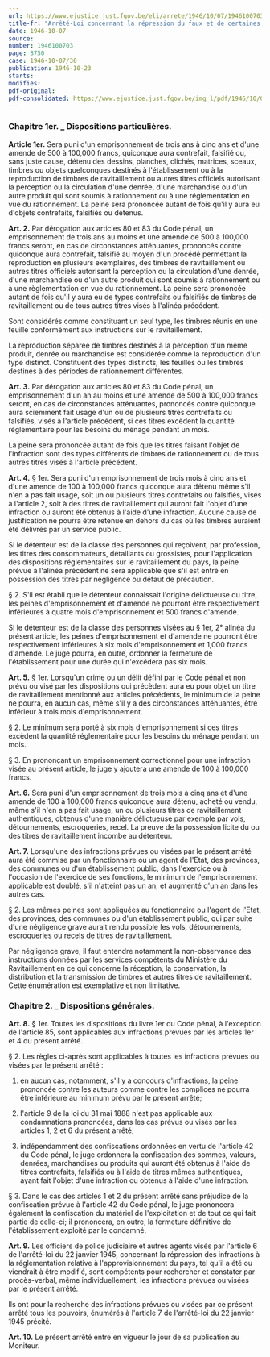 ```yaml
---
url: https://www.ejustice.just.fgov.be/eli/arrete/1946/10/07/1946100703/justel
title-fr: "Arrêté-Loi concernant la répression du faux et de certaines autres infractions en matière de timbres et autres titres de ravitaillement"
date: 1946-10-07
source:
number: 1946100703
page: 8750
case: 1946-10-07/30
publication: 1946-10-23
starts:
modifies:
pdf-original:
pdf-consolidated: https://www.ejustice.just.fgov.be/img_l/pdf/1946/10/07/1946100703_F.pdf
---
```


### Chapitre 1er. _ Dispositions particulières.

**Article 1er.** Sera puni d'un emprisonnement de trois ans à cinq ans et d'une amende de 500 à 100,000 francs, quiconque aura contrefait, falsifié ou, sans juste cause, détenu des dessins, planches, clichés, matrices, sceaux, timbres ou objets quelconques destinés à l'établissement ou à la reproduction de timbres de ravitaillement ou autres titres officiels autorisant la perception ou la circulation d'une denrée, d'une marchandise ou d'un autre produit qui sont soumis à rationnement ou à une réglementation en vue du rationnement. La peine sera prononcée autant de fois qu'il y aura eu d'objets contrefaits, falsifiés ou détenus.

**Art. 2.** Par dérogation aux articles 80 et 83 du Code pénal, un emprisonnement de trois ans au moins et une amende de 500 à 100,000 francs seront, en cas de circonstances atténuantes, prononcés contre quiconque aura contrefait, falsifié au moyen d'un procédé permettant la reproduction en plusieurs exemplaires, des timbres de ravitaillement ou autres titres officiels autorisant la perception ou la circulation d'une denrée, d'une marchandise ou d'un autre produit qui sont soumis à rationnement ou à une règlementation en vue du rationnement. La peine sera prononcée autant de fois qu'il y aura eu de types contrefaits ou falsifiés de timbres de ravitaillement ou de tous autres titres visés à l'alinéa précédent.

Sont considérés comme constituant un seul type, les timbres réunis en une feuille conformément aux instructions sur le ravitaillement.

La reproduction séparée de timbres destinés à la perception d'un même produit, denrée ou marchandise est considérée comme la reproduction d'un type distinct. Constituent des types distincts, les feuilles ou les timbres destinés à des périodes de rationnement différentes.

**Art. 3.** Par dérogation aux articles 80 et 83 du Code pénal, un emprisonnement d'un an au moins et une amende de 500 à 100,000 francs seront, en cas de circonstances atténuantes, prononcés contre quiconque aura sciemment fait usage d'un ou de plusieurs titres contrefaits ou falsifiés, visés à l'article précédent, si ces titres excèdent la quantité réglementaire pour les besoins du ménage pendant un mois.

La peine sera prononcée autant de fois que les titres faisant l'objet de l'infraction sont des types différents de timbres de rationnement ou de tous autres titres visés à l'article précédent.

**Art. 4.** § 1er. Sera puni d'un emprisonnement de trois mois à cinq ans et d'une amende de 100 à 100,000 francs quiconque aura détenu même s'il n'en a pas fait usage, soit un ou plusieurs titres contrefaits ou falsifiés, visés à l'article 2, soit à des titres de ravitaillement qui auront fait l'objet d'une infraction ou auront été obtenus à l'aide d'une infraction. Aucune cause de justification ne pourra être retenue en dehors du cas où les timbres auraient été délivrés par un service public.

Si le détenteur est de la classe des personnes qui reçoivent, par profession, les titres des consommateurs, détaillants ou grossistes, pour l'application des dispositions réglementaires sur le ravitaillement du pays, la peine prévue à l'alinéa précédent ne sera applicable que s'il est entré en possession des titres par négligence ou défaut de précaution.

§ 2. S'il est établi que le détenteur connaissait l'origine délictueuse du titre, les peines d'emprisonnement et d'amende ne pourront être respectivement inférieures à quatre mois d'emprisonnement et 500 francs d'amende.

Si le détenteur est de la classe des personnes visées au § 1er, 2° alinéa du présent article, les peines d'emprisonnement et d'amende ne pourront être respectivement inférieures à six mois d'emprisonnement et 1,000 francs d'amende. Le juge pourra, en outre, ordonner la fermeture de l'établissement pour une durée qui n'excédera pas six mois.

**Art. 5.** § 1er. Lorsqu'un crime ou un délit défini par le Code pénal et non prévu ou visé par les dispositions qui précèdent aura eu pour objet un titre de ravitaillement mentionné aux articles précédents, le minimum de la peine ne pourra, en aucun cas, même s'il y a des circonstances atténuantes, être inférieur à trois mois d'emprisonnement.

§ 2. Le minimum sera porté à six mois d'emprisonnement si ces titres excèdent la quantité réglementaire pour les besoins du ménage pendant un mois.

§ 3. En prononçant un emprisonnement correctionnel pour une infraction visée au présent article, le juge y ajoutera une amende de 100 à 100,000 francs.

**Art. 6.** Sera puni d'un emprisonnement de trois mois à cinq ans et d'une amende de 100 à 100,000 francs quiconque aura détenu, acheté ou vendu, même s'il n'en a pas fait usage, un ou plusieurs titres de ravitaillement authentiques, obtenus d'une manière délictueuse par exemple par vols, détournements, escroqueries, recel. La preuve de la possession licite du ou des titres de ravitaillement incombe au détenteur.

**Art. 7.** Lorsqu'une des infractions prévues ou visées par le présent arrêté aura été commise par un fonctionnaire ou un agent de l'Etat, des provinces, des communes ou d'un établissement public, dans l'exercice ou à l'occasion de l'exercice de ses fonctions, le minimum de l'emprisonnement applicable est doublé, s'il n'atteint pas un an, et augmenté d'un an dans les autres cas.

§ 2. Les mêmes peines sont appliquées au fonctionnaire ou l'agent de l'Etat, des provinces, des communes ou d'un établissement public, qui par suite d'une négligence grave aurait rendu possible les vols, détournements, escroqueries ou recels de titres de ravitaillement.

Par négligence grave, il faut entendre notamment la non-observance des instructions données par les services compétents du Ministère du Ravitaillement en ce qui concerne la réception, la conservation, la distribution et la transmission de timbres et autres titres de ravitaillement. Cette énumération est exemplative et non limitative.

### Chapitre 2. _ Dispositions générales.

**Art. 8.** § 1er. Toutes les dispositions du livre 1er du Code pénal, à l'exception de l'article 85, sont applicables aux infractions prévues par les articles 1er et 4 du présent arrêté.

§ 2. Les règles ci-après sont applicables à toutes les infractions prévues ou visées par le présent arrêté :

1. en aucun cas, notamment, s'il y a concours d'infractions, la peine prononcée contre les auteurs comme contre les complices ne pourra être inférieure au minimum prévu par le présent arrêté;

2. l'article 9 de la loi du 31 mai 1888 n'est pas applicable aux condamnations prononcées, dans les cas prévus ou visés par les articles 1, 2 et 6 du présent arrêté;

3. indépendamment des confiscations ordonnées en vertu de l'article 42 du Code pénal, le juge ordonnera la confiscation des sommes, valeurs, denrées, marchandises ou produits qui auront été obtenus à l'aide de titres contrefaits, falsifiés ou à l'aide de titres mêmes authentiques, ayant fait l'objet d'une infraction ou obtenus à l'aide d'une infraction.

§ 3. Dans le cas des articles 1 et 2 du présent arrêté sans préjudice de la confiscation prévue à l'article 42 du Code pénal, le juge prononcera également la confiscation du matériel de l'exploitation et de tout ce qui fait partie de celle-ci; il prononcera, en outre, la fermeture définitive de l'établissement exploité par le condamné.

**Art. 9.** Les officiers de police judiciaire et autres agents visés par l'article 6 de l'arrêté-loi du 22 janvier 1945, concernant la répression des infractions à la réglementation relative à l'approvisionnement du pays, tel qu'il a été ou viendrait à être modifié, sont compétents pour rechercher et constater par procès-verbal, même individuellement, les infractions prévues ou visées par le présent arrêté.

Ils ont pour la recherche des infractions prévues ou visées par ce présent arrêté tous les pouvoirs, énumérés à l'article 7 de l'arrêté-loi du 22 janvier 1945 précité.

**Art. 10.** Le présent arrêté entre en vigueur le jour de sa publication au Moniteur.
